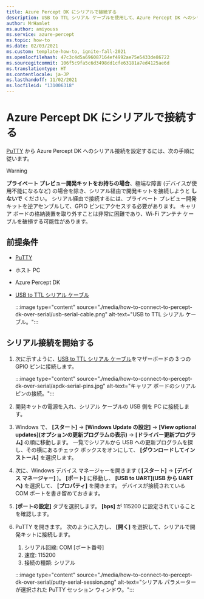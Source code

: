 ```yaml
---
title: Azure Percept DK にシリアルで接続する
description: USB to TTL シリアル ケーブルを使用して、Azure Percept DK へのシリアル接続を設定する方法
author: MrHamlet
ms.author: amiyouss
ms.service: azure-percept
ms.topic: how-to
ms.date: 02/03/2021
ms.custom: template-how-to, ignite-fall-2021
ms.openlocfilehash: 47c3c4d5a696087164ef4992ae75e5433de86722
ms.sourcegitcommit: 106f5c9fa5c6d3498dd1cfe63181a7ed4125ae6d
ms.translationtype: HT
ms.contentlocale: ja-JP
ms.lasthandoff: 11/02/2021
ms.locfileid: "131006318"
---
```

# <a name="connect-to-azure-percept-dk-over-serial"></a>Azure Percept DK にシリアルで接続する

[PuTTY](https://www.chiark.greenend.org.uk/~sgtatham/putty/latest.html) から Azure Percept DK へのシリアル接続を設定するには、次の手順に従います。

> [!WARNING]
> **プライベート プレビュー開発キットをお持ちの場合**、極端な障害 (デバイスが使用不能になるなど) の場合を除き、シリアル経由で開発キットを接続しようと **しないで** ください。 シリアル経由で接続するには、プライベート プレビュー開発キットを逆アセンブルして、GPIO ピンにアクセスする必要があります。 キャリア ボードの格納装置を取り外すことは非常に困難であり、Wi-Fi アンテナ ケーブルを破損する可能性があります。

## <a name="prerequisites"></a>前提条件

- [PuTTY](https://www.chiark.greenend.org.uk/~sgtatham/putty/latest.html)
- ホスト PC
- Azure Percept DK
- [USB to TTL シリアル ケーブル](https://www.adafruit.com/product/954)

    :::image type="content" source="./media/how-to-connect-to-percept-dk-over-serial/usb-serial-cable.png" alt-text="USB to TTL シリアル ケーブル。":::

## <a name="start-the-serial-connection"></a>シリアル接続を開始する

1. 次に示すように、[USB to TTL シリアル ケーブル](https://www.adafruit.com/product/954)をマザーボードの 3 つの GPIO ピンに接続します。

    :::image type="content" source="./media/how-to-connect-to-percept-dk-over-serial/apdk-serial-pins.jpg" alt-text="キャリア ボードのシリアル ピンの接続。":::

1. 開発キットの電源を入れ、シリアル ケーブルの USB 側を PC に接続します。

1. Windows で、 **[スタート]**  ->  **[Windows Update の設定]**  ->  **[View optional updates]\(オプションの更新プログラムの表示\)**  ->  **[ドライバー更新プログラム]** の順に移動します。 一覧でシリアルから USB への更新プログラムを探し、その横にあるチェック ボックスをオンにして、 **[ダウンロードしてインストール]** を選択します。  

1. 次に、Windows デバイス マネージャーを開きます ( **[スタート]**  ->  **[デバイス マネージャー]** )。 **[ポート]** に移動し、 **[USB to UART]\(USB から UART へ\)** を選択して、 **[プロパティ]** を開きます。 デバイスが接続されている COM ポートを書き留めておきます。

1. **[ポートの設定]** タブを選択します。 **[bps]** が 115200 に設定されていることを確認します。

1. PuTTY を開きます。 次のように入力し、 **[開く]** を選択して、シリアルで開発キットに接続します。

    1. シリアル回線: COM [ポート番号]
    1. 速度: 115200
    1. 接続の種類: シリアル

    :::image type="content" source="./media/how-to-connect-to-percept-dk-over-serial/putty-serial-session.png" alt-text="シリアル パラメーターが選択された PuTTY セッション ウィンドウ。":::

